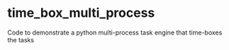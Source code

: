 # time_box_multi_process
Code to demonstrate a python multi-process task engine that time-boxes the tasks
